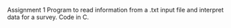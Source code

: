 Assignment 1
Program to read information from a .txt input file and interpret data for a survey.
Code in C.